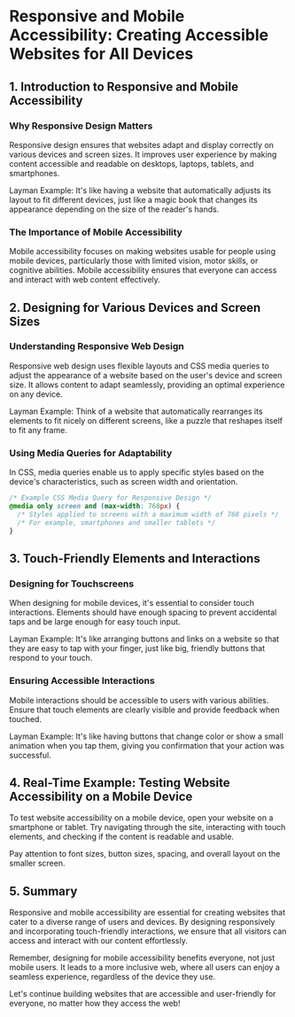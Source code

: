 # Responsive and Mobile Accessibility: Creating Accessible Websites for All Devices

## 1. Introduction to Responsive and Mobile Accessibility

### Why Responsive Design Matters

Responsive design ensures that websites adapt and display correctly on various devices and screen sizes. It improves user experience by making content accessible and readable on desktops, laptops, tablets, and smartphones.

Layman Example: It's like having a website that automatically adjusts its layout to fit different devices, just like a magic book that changes its appearance depending on the size of the reader's hands.

### The Importance of Mobile Accessibility

Mobile accessibility focuses on making websites usable for people using mobile devices, particularly those with limited vision, motor skills, or cognitive abilities. Mobile accessibility ensures that everyone can access and interact with web content effectively.

## 2. Designing for Various Devices and Screen Sizes

### Understanding Responsive Web Design

Responsive web design uses flexible layouts and CSS media queries to adjust the appearance of a website based on the user's device and screen size. It allows content to adapt seamlessly, providing an optimal experience on any device.

Layman Example: Think of a website that automatically rearranges its elements to fit nicely on different screens, like a puzzle that reshapes itself to fit any frame.

### Using Media Queries for Adaptability

In CSS, media queries enable us to apply specific styles based on the device's characteristics, such as screen width and orientation.

```css
/* Example CSS Media Query for Responsive Design */
@media only screen and (max-width: 768px) {
  /* Styles applied to screens with a maximum width of 768 pixels */
  /* For example, smartphones and smaller tablets */
}
```

## 3. Touch-Friendly Elements and Interactions

### Designing for Touchscreens

When designing for mobile devices, it's essential to consider touch interactions. Elements should have enough spacing to prevent accidental taps and be large enough for easy touch input.

Layman Example: It's like arranging buttons and links on a website so that they are easy to tap with your finger, just like big, friendly buttons that respond to your touch.

### Ensuring Accessible Interactions

Mobile interactions should be accessible to users with various abilities. Ensure that touch elements are clearly visible and provide feedback when touched.

Layman Example: It's like having buttons that change color or show a small animation when you tap them, giving you confirmation that your action was successful.

## 4. Real-Time Example: Testing Website Accessibility on a Mobile Device

To test website accessibility on a mobile device, open your website on a smartphone or tablet. Try navigating through the site, interacting with touch elements, and checking if the content is readable and usable.

Pay attention to font sizes, button sizes, spacing, and overall layout on the smaller screen.

## 5. Summary

Responsive and mobile accessibility are essential for creating websites that cater to a diverse range of users and devices. By designing responsively and incorporating touch-friendly interactions, we ensure that all visitors can access and interact with our content effortlessly.

Remember, designing for mobile accessibility benefits everyone, not just mobile users. It leads to a more inclusive web, where all users can enjoy a seamless experience, regardless of the device they use.

Let's continue building websites that are accessible and user-friendly for everyone, no matter how they access the web!